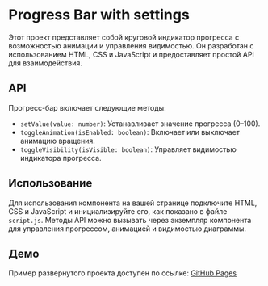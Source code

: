 # Progress Bar with settings

Этот проект представляет собой круговой индикатор прогресса с возможностью анимации и управления видимостью. Он разработан с использованием HTML, CSS и JavaScript и предоставляет простой API для взаимодействия.

## API

Прогресс-бар включает следующие методы:

- `setValue(value: number)`: Устанавливает значение прогресса (0–100).
- `toggleAnimation(isEnabled: boolean)`: Включает или выключает анимацию вращения.
- `toggleVisibility(isVisible: boolean)`: Управляет видимостью индикатора прогресса.

## Использование

Для использования компонента на вашей странице подключите HTML, CSS и JavaScript и инициализируйте его, как показано в файле `script.js`. Методы API можно вызывать через экземпляр компонента для управления прогрессом, анимацией и видимостью диаграммы.

## Демо

Пример развернутого проекта доступен по ссылке: [GitHub Pages](https://username.github.io/repo-name)
